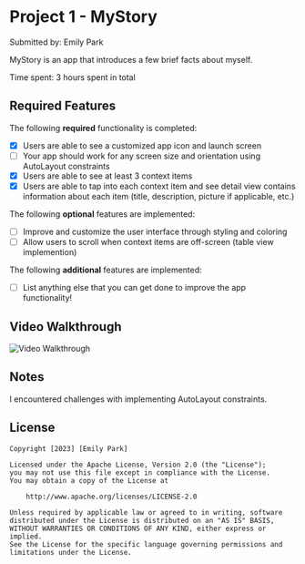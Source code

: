 # Project 1 - MyStory

Submitted by: Emily Park

MyStory is an app that introduces a few brief facts about myself. 

Time spent: 3 hours spent in total

## Required Features

The following **required** functionality is completed:

- [x] Users are able to see a customized app icon and launch screen
- [ ] Your app should work for any screen size and orientation using AutoLayout constraints
- [x] Users are able to see at least 3 context items
- [x] Users are able to tap into each context item and see detail view contains information about each item (title, description, picture if applicable, etc.)
 
The following **optional** features are implemented:

- [ ] Improve and customize the user interface through styling and coloring
- [ ] Allow users to scroll when context items are off-screen (table view implemention)

The following **additional** features are implemented:

- [ ] List anything else that you can get done to improve the app functionality!

## Video Walkthrough

<img src='[http://i.imgur.com/link/to/your/gif/file.gif](https://imgur.com/a/SsuLYk2)' title='Video Walkthrough' width='' alt='Video Walkthrough' />

## Notes
I encountered challenges with implementing AutoLayout constraints.

## License

    Copyright [2023] [Emily Park]

    Licensed under the Apache License, Version 2.0 (the "License");
    you may not use this file except in compliance with the License.
    You may obtain a copy of the License at

        http://www.apache.org/licenses/LICENSE-2.0

    Unless required by applicable law or agreed to in writing, software
    distributed under the License is distributed on an "AS IS" BASIS,
    WITHOUT WARRANTIES OR CONDITIONS OF ANY KIND, either express or implied.
    See the License for the specific language governing permissions and
    limitations under the License.
